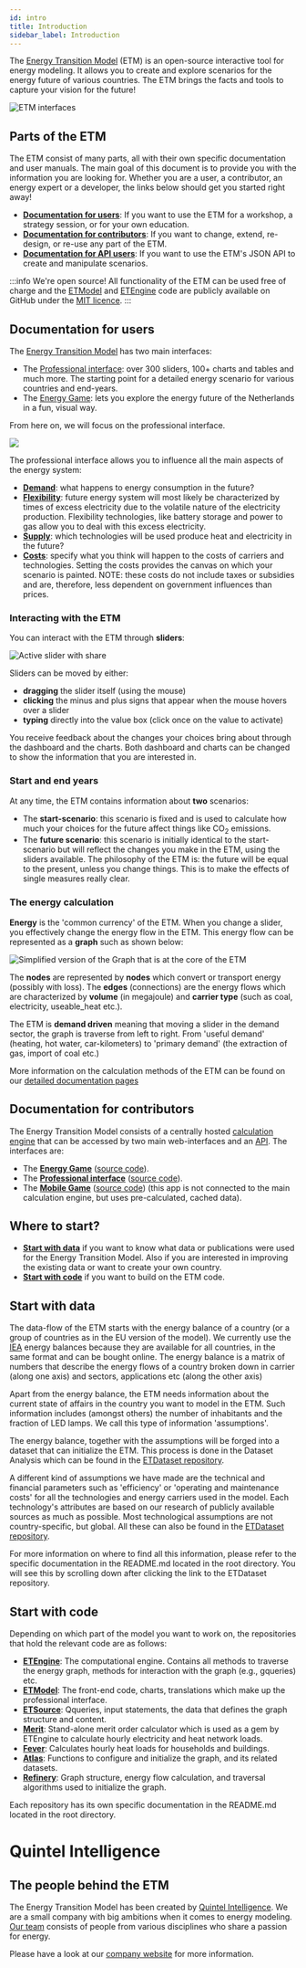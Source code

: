 ```yaml
---
id: intro
title: Introduction
sidebar_label: Introduction
---
```


The [Energy Transition Model](https://energytransitionmodel.com/) (ETM) is an
open-source interactive tool for energy modeling. It allows you to create and
explore scenarios for the energy future of various countries. The ETM brings the
facts and tools to capture your vision for the future!

![ETM interfaces](/img/docs/20160809-screenshot-ETM-interfaces.png)

## Parts of the ETM

The ETM consist of many parts, all with their own specific documentation and
user manuals. The main goal of this document is to provide you with the
information you are looking for. Whether you are a user, a contributor, an
energy expert or a developer, the links below should get you started right away!

* **[Documentation for users](#documentation-for-users)**: If you want to use
  the ETM for a workshop, a strategy session, or for your own education.
* **[Documentation for contributors](/contrib)**: If you want to change, extend,
  re-design, or re-use any part of the ETM.
* **[Documentation for API users](/api)**: If you want to use the ETM's JSON API
  to create and manipulate scenarios.

:::info We're open source!
All functionality of the ETM can be used free of charge and the
[ETModel](https://github.com/quintel/etmodel) and
[ETEngine](https://github.com/quintel/etengine) code are publicly available on
GitHub under the
[MIT licence](https://github.com/quintel/etmodel/blob/master/LICENSE.txt).
:::

## Documentation for users

The [Energy Transition Model](https://energytransitionmodel.com/) has two main
interfaces:

* The [Professional interface](https://pro.energytransitionmodel.com/): over 300
  sliders, 100+ charts and tables and much more. The starting point for a
  detailed energy scenario for various countries and end-years.
* The [Energy Game](https://light.energytransitionmodel.com/): lets you explore
  the energy future of the Netherlands in a fun, visual way.

From here on, we will focus on the professional interface.

![](/img/docs/20160809-screenshot-pro-ETM.png)

The professional interface allows you to influence all the main aspects of the
energy system:

* [**Demand**](/general/demand): what happens to energy consumption in the
  future?
* [**Flexibility**](/general/flexibility): future energy system will most
  likely be characterized by times of excess electricity due to the volatile
  nature of the electricity production. Flexibility technologies, like battery
  storage and power to gas allow you to deal with this excess electricity.
* [**Supply**](/general/supply): which technologies will be used produce heat
  and electricity in the future?
* [**Costs**](/general/costs): specify what you think will happen to the
  costs of carriers and technologies. Setting the costs provides the canvas on
  which your scenario is painted. NOTE: these costs do not include taxes or
  subsidies and are, therefore, less dependent on government influences than
  prices.


### Interacting with the ETM

You can interact with the ETM through **sliders**:

![Active slider with share](/img/docs/slider-example.png)

Sliders can be moved by either:

* **dragging** the slider itself (using the mouse)
* **clicking** the minus and plus signs that appear when the mouse hovers over a
  slider
* **typing** directly into the value box (click once on the value to activate)

You receive feedback about the changes your choices bring about through the
dashboard and the charts. Both dashboard and charts can be changed to show the
information that you are interested in.

### Start and end years

At any time, the ETM contains information about **two** scenarios:

* The **start-scenario**: this scenario is fixed and is used to calculate how
  much your choices for the future affect things like CO<sub>2</sub> emissions.
* The **future scenario**: this scenario is initially identical to the
  start-scenario but will reflect the changes you make in the ETM, using the
  sliders available. The philosophy of the ETM is: the future will be equal to
  the present, unless you change things. This is to make the effects of single
  measures really clear.

### The energy calculation

**Energy** is the 'common currency' of the ETM. When you change a slider, you
effectively change the energy flow in the ETM. This energy flow can be
represented as a **graph** such as shown below:

![Simplified version of the Graph that is at the core of the ETM](/img/docs/Graph.jpg)

The **nodes** are represented by **nodes** which convert or transport energy
(possibly with loss). The **edges** (connections) are the energy flows which
are characterized by **volume** (in megajoule) and **carrier type** (such as
coal, electricity, useable_heat etc.).

The ETM is **demand driven** meaning that moving a slider in the demand sector,
the graph is traverse from left to right. From 'useful demand' (heating, hot
water, car-kilometers) to 'primary demand' (the extraction of gas, import of
coal etc.)

More information on the calculation methods of the ETM can be found on our
[detailed documentation pages](/main/documentation)

## Documentation for contributors

The Energy Transition Model consists of a centrally hosted
[calculation engine](https://github.com/quintel/etengine) that can be accessed
by two main web-interfaces and an [API](/api). The interfaces are:

* The **[Energy Game](https://light.energytransitionmodel.com/)**
  ([source code](https://github.com/quintel/etflex)).
* The **[Professional interface](https://pro.energytransitionmodel.com/)**
  ([source code](https://github.com/quintel/etmodel)).
* The **[Mobile Game](https://quest.energytransitionmodel.com/)**
  ([source code](https://github.com/quintel/etmobile)) (this app is not
  connected to the main calculation engine, but uses pre-calculated, cached
  data).

## Where to start?

* **[Start with data](#start-with-data)** if you want to know what data or
  publications were used for the Energy Transition Model. Also if you are
  interested in improving the existing data or want to create your own country.
* **[Start with code](#start-with-code)** if you want to build on the ETM code.

## Start with data

The data-flow of the ETM starts with the energy balance of a country (or a group
of countries as in the EU version of the model). We currently use the
[IEA](http://www.iea.org/) energy balances because they are available for all
countries, in the same format and can be bought online. The energy balance is a
matrix of numbers that describe the energy flows of a country broken down in
carrier (along one axis) and sectors, applications etc (along the other axis)

Apart from the energy balance, the ETM needs information about the current state
of affairs in the country you want to model in the ETM. Such information
includes (amongst others) the number of inhabitants and the fraction of LED
lamps. We call this type of information 'assumptions'.

The energy balance, together with the assumptions will be forged into a dataset
that can initialize the ETM. This process is done in the Dataset Analysis which
can be found in the
[ETDataset repository](https://github.com/quintel/etdataset-public).

A different kind of assumptions we have made are the technical and financial
parameters such as 'efficiency' or 'operating and maintenance costs' for all the
technologies and energy carriers used in the model. Each technology's attributes
are based on our research of publicly available sources as much as possible.
Most technological assumptions are not country-specific, but global. All these
can also be found in the
[ETDataset repository](https://github.com/quintel/etdataset-public).

For more information on where to find all this information, please refer to the
specific documentation in the README.md located in the root directory. You will
see this by scrolling down after clicking the link to the ETDataset repository.

## Start with code

Depending on which part of the model you want to work on, the repositories that
hold the relevant code are as follows:

* **[ETEngine](https://github.com/quintel/etengine)**: The computational engine.
  Contains all methods to traverse the energy graph, methods for interaction
  with the graph (e.g., gqueries) etc.
* **[ETModel](https://github.com/quintel/etmodel)**: The front-end code, charts,
  translations which make up the professional interface.
* **[ETSource](https://github.com/quintel/etsource)**: Qqueries, input
  statements, the data that defines the graph structure and content.
* **[Merit](https://github.com/quintel/merit)**: Stand-alone merit order
  calculator which is used as a gem by ETEngine to calculate hourly electricity
  and heat network loads.
* **[Fever](https://github.com/quintel/fever)**: Calculates hourly heat loads
  for households and buildings.
* **[Atlas](https://github.com/quintel/atlas)**: Functions to configure and
  initialize the graph, and its related datasets.
* **[Refinery](https://github.com/quintel/refinery)**: Graph structure, energy
  flow calculation, and traversal algorithms used to initialize the graph.

Each repository has its own specific documentation in the
README.md located in the root directory.

# Quintel Intelligence

## The people behind the ETM

The Energy Transition Model has been created by
[Quintel Intelligence](http://quintel.com/). We are a small company with big
ambitions when it comes to energy modeling. [Our team](http://quintel.com/team)
consists of people from various disciplines who share a passion for energy.

Please have a look at our [company website](http://quintel.com/) for more
information.
